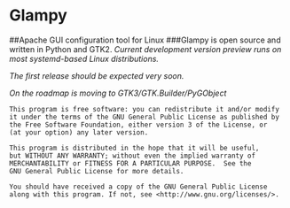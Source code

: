 # Glampy
##Apache GUI configuration tool for Linux
###Glampy is open source and written in Python and GTK2.
_Current development version preview runs on most systemd-based Linux distributions._

_The first release should be expected very soon._

_On the roadmap is moving to GTK3/GTK.Builder/PyGObject_

    This program is free software: you can redistribute it and/or modify
    it under the terms of the GNU General Public License as published by
    the Free Software Foundation, either version 3 of the License, or
    (at your option) any later version.

    This program is distributed in the hope that it will be useful,
    but WITHOUT ANY WARRANTY; without even the implied warranty of
    MERCHANTABILITY or FITNESS FOR A PARTICULAR PURPOSE.  See the
    GNU General Public License for more details.

    You should have received a copy of the GNU General Public License
    along with this program. If not, see <http://www.gnu.org/licenses/>.
